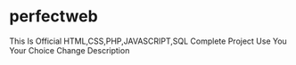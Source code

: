 # perfectweb
This Is Official HTML,CSS,PHP,JAVASCRIPT,SQL Complete Project Use You Your Choice Change Description
